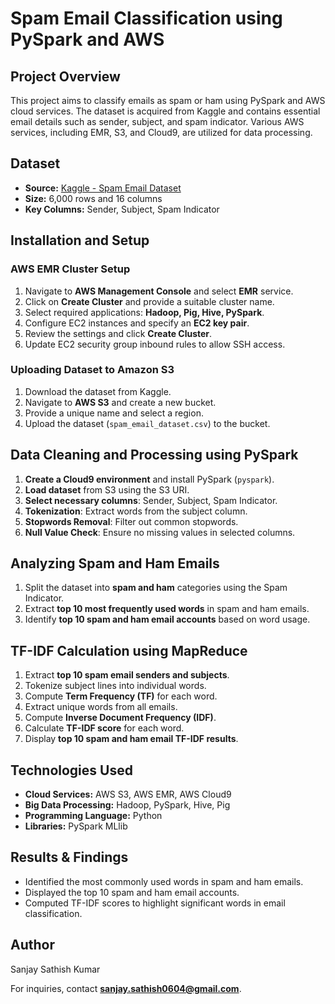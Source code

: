 # Spam Email Classification using PySpark and AWS

## Project Overview
This project aims to classify emails as spam or ham using PySpark and AWS cloud services. The dataset is acquired from Kaggle and contains essential email details such as sender, subject, and spam indicator. Various AWS services, including EMR, S3, and Cloud9, are utilized for data processing.

## Dataset
- **Source:** [Kaggle - Spam Email Dataset](https://www.kaggle.com/datasets/nanditapore/spam-email-dataset/code)
- **Size:** 6,000 rows and 16 columns
- **Key Columns:** Sender, Subject, Spam Indicator

## Installation and Setup
### **AWS EMR Cluster Setup**
1. Navigate to **AWS Management Console** and select **EMR** service.
2. Click on **Create Cluster** and provide a suitable cluster name.
3. Select required applications: **Hadoop, Pig, Hive, PySpark**.
4. Configure EC2 instances and specify an **EC2 key pair**.
5. Review the settings and click **Create Cluster**.
6. Update EC2 security group inbound rules to allow SSH access.

### **Uploading Dataset to Amazon S3**
1. Download the dataset from Kaggle.
2. Navigate to **AWS S3** and create a new bucket.
3. Provide a unique name and select a region.
4. Upload the dataset (`spam_email_dataset.csv`) to the bucket.

## Data Cleaning and Processing using PySpark
1. **Create a Cloud9 environment** and install PySpark (`pyspark`).
2. **Load dataset** from S3 using the S3 URI.
3. **Select necessary columns**: Sender, Subject, Spam Indicator.
4. **Tokenization**: Extract words from the subject column.
5. **Stopwords Removal**: Filter out common stopwords.
6. **Null Value Check**: Ensure no missing values in selected columns.

## Analyzing Spam and Ham Emails
1. Split the dataset into **spam and ham** categories using the Spam Indicator.
2. Extract **top 10 most frequently used words** in spam and ham emails.
3. Identify **top 10 spam and ham email accounts** based on word usage.

## TF-IDF Calculation using MapReduce
1. Extract **top 10 spam email senders and subjects**.
2. Tokenize subject lines into individual words.
3. Compute **Term Frequency (TF)** for each word.
4. Extract unique words from all emails.
5. Compute **Inverse Document Frequency (IDF)**.
6. Calculate **TF-IDF score** for each word.
7. Display **top 10 spam and ham email TF-IDF results**.

## Technologies Used
- **Cloud Services:** AWS S3, AWS EMR, AWS Cloud9
- **Big Data Processing:** Hadoop, PySpark, Hive, Pig
- **Programming Language:** Python
- **Libraries:** PySpark MLlib

## Results & Findings
- Identified the most commonly used words in spam and ham emails.
- Displayed the top 10 spam and ham email accounts.
- Computed TF-IDF scores to highlight significant words in email classification.

## Author
Sanjay Sathish Kumar

For inquiries, contact **sanjay.sathish0604@gmail.com**.

